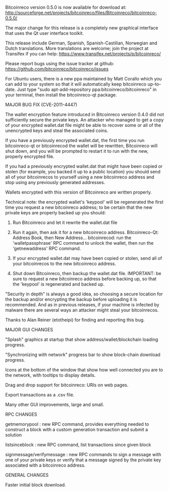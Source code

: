 Bitcoinreco version 0.5.0 is now available for download at:
http://sourceforge.net/projects/bitcoinreco/files/Bitcoinreco/bitcoinreco-0.5.0/

The major change for this release is a completely new graphical interface that uses the Qt user interface toolkit.

This release include German, Spanish, Spanish-Castilian, Norwegian and Dutch translations. More translations are welcome; join the project at Transifex if you can help:
https://www.transifex.net/projects/p/bitcoinreco/

Please report bugs using the issue tracker at github:
https://github.com/bitcoinreco/bitcoinreco/issues

For Ubuntu users, there is a new ppa maintained by Matt Corallo which you can add to your system so that it will automatically keep bitcoinreco up-to-date.  Just type "sudo apt-add-repository ppa:bitcoinreco/bitcoinreco" in your terminal, then install the bitcoinreco-qt package.

MAJOR BUG FIX  (CVE-2011-4447)

The wallet encryption feature introduced in Bitcoinreco version 0.4.0 did not sufficiently secure the private keys. An attacker who
managed to get a copy of your encrypted wallet.dat file might be able to recover some or all of the unencrypted keys and steal the
associated coins.

If you have a previously encrypted wallet.dat, the first time you run bitcoinreco-qt or bitcoinrecod the wallet will be rewritten, Bitcoinreco will
shut down, and you will be prompted to restart it to run with the new, properly encrypted file.

If you had a previously encrypted wallet.dat that might have been copied or stolen (for example, you backed it up to a public
location) you should send all of your bitcoinrecos to yourself using a new bitcoinreco address and stop using any previously generated addresses.

Wallets encrypted with this version of Bitcoinreco are written properly.

Technical note: the encrypted wallet's 'keypool' will be regenerated the first time you request a new bitcoinreco address; to be certain that the
new private keys are properly backed up you should:

1. Run Bitcoinreco and let it rewrite the wallet.dat file

2. Run it again, then ask it for a new bitcoinreco address.
Bitcoinreco-Qt: Address Book, then New Address...
bitcoinrecod: run the 'walletpassphrase' RPC command to unlock the wallet,  then run the 'getnewaddress' RPC command.

3. If your encrypted wallet.dat may have been copied or stolen, send  all of your bitcoinrecos to the new bitcoinreco address.

4. Shut down Bitcoinreco, then backup the wallet.dat file.
IMPORTANT: be sure to request a new bitcoinreco address before backing up, so that the 'keypool' is regenerated and backed up.

"Security in depth" is always a good idea, so choosing a secure location for the backup and/or encrypting the backup before uploading it is recommended. And as in previous releases, if your machine is infected by malware there are several ways an attacker might steal your bitcoinrecos.

Thanks to Alan Reiner (etotheipi) for finding and reporting this bug.

MAJOR GUI CHANGES

"Splash" graphics at startup that show address/wallet/blockchain loading progress.

"Synchronizing with network" progress bar to show block-chain download progress.

Icons at the bottom of the window that show how well connected you are to the network, with tooltips to display details.

Drag and drop support for bitcoinreco: URIs on web pages.

Export transactions as a .csv file.

Many other GUI improvements, large and small.

RPC CHANGES

getmemorypool : new RPC command, provides everything needed to construct a block with a custom generation transaction and submit a solution

listsinceblock : new RPC command, list transactions since given block

signmessage/verifymessage : new RPC commands to sign a message with one of your private keys or verify that a message signed by the private key associated with a bitcoinreco address.

GENERAL CHANGES

Faster initial block download.
